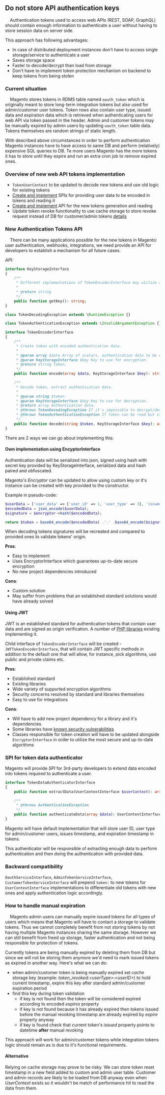 ## Do not store API authentication keys
&nbsp;&nbsp;&nbsp;&nbsp;Authentication tokens used to access web APIs (REST, SOAP, GraphQL) should contain enough
information to authenticate a user without having to store session data on server side.
 
This approach has following advantages:
* In case of distributed deployment instances don't have to access single storage/service to authenticate a user
* Saves storage space
* Faster to decode/decrypt than load from storage
* Don't have to implement token protection mechanism on backend to keep tokens from being stolen
 
 
### Current situation
&nbsp;&nbsp;&nbsp;&nbsp;Magento stores tokens in RDMS table named `oauth_token` which is originally meant to store long-term integration tokens
but also used for admin/customer user tokens. Token rows also contain user type, issued data and expiration data which
is retrieved when authenticating users for web API via token passed in the header. Admin and customer tokens may be
manually expired by admin users by updating `oauth_token` table data. Tokens themselves are random strings of static
length.
 
With described above circumstances in order to perform authentication Magento instances have to have access to same DB
and perform (relatively) expensive SQL queries to DB. Te more users Magento has the more tokens it has to store
until they expire and run an extra cron job to remove expired ones.
 
 
### Overview of new web API tokens implementation
* `TokenUserContext` to be updated to decode new tokens and use old logic for existing tokens
* [Create and implement](#spi-for-token-data-authenticator) SPIs for providing user data to be encoded in tokens and reading it
* [Create and implement](#stateless-tokens-api) API for the new tokens generation and reading
* Update token revoke functionality to use cache storage to store revoke request instead of DB for customer/admin tokens
  [details](#how-to-handle-manual-expiration)
 
 
### New Authentication Tokens API
&nbsp;&nbsp;&nbsp;&nbsp;There can be many applications possible for the new tokens in Magento: user authentication,
webhooks, integrations, we need provide an API for developers to establish a mechanism for all future cases.
 
_API:_
 
```php
interface KeyStorageInterface
{
    /**
     * Different implementations of TokenEncoderInterface may utilize additional data, for instance - key version.
     *
     * @return string
     */
    public function getKey(): string;
}

class TokenDecodingException extends \RuntimeException {}

class TokenAuthenticationException extends \InvalidArgumentException {}

interface TokenEncoderInterface
{
    /**
     * Create token with encoded authentication data.
     *
     * @param array $data Array of scalars, authentication data to be encoded.
     * @param KeyStorageInterface $key Key to use for encryption.
     * @return string Token.
     */
    public function encode(array $data, KeyStorageInterface $key): string;

    /**
     * Decode token, extract authentication data.
     *
     * @param string $token
     * @param KeyStorageInterface $key Key to use for decryption.
     * @return array Authentication data.
     * @throws TokenDecodingException If it's impossible to decrypt/decode token.
     * @throws TokenAuthenticationException If token can be read but cannot be authenticated.
     */
    public function decode(string $token, KeyStorageInterface $key): array;
}
```
 
There are 2 ways we can go about implementing this:
 
#### Own implementation using EncyptorInterface
Authentication data will be serialized into json, signed using hash with secret key provided by KeyStorageInterface,
serialized data and hash paired and obfuscated.
 
Magento's _Encryptor_ can be updated to allow using custom key or it's instance can be created with key provided to the
constructor.
 
Example in pseudo-code:
```php
$userData = ['user_data' => ['user_id' => 1, 'user_type' => 3], 'issued' => time(), 'expires' => time() + (60*60)];
$encodedData = json_encode($userData);
$signature = $encryptor->hash($encodedData);

return $token = base64_encode($encodedData) .'.' .base64_encode($signature);
```
 
When decoding tokens signatures will be recreated and compared to provided ones to validate tokens' origin.
 
__Pros__:
* Easy to implement
* Uses EncryptorInterface which guarantees up-to-date secure encryption
* No new project dependencies introduced
 
__Cons__:
* Custom solution
* May suffer from problems that an established standard solutions would have already solved
 
#### Using JWT
JWT is an established standard for authentication tokens that contain user data and are signed as origin verification.
A number of [PHP libraries](https://jwt.io) existing implementing it.
 
Child interface of `TokenEncoderInterface` will be created - `JWTTokenEncoderInterface`, that will contain JWT specific
methods in addition to the default one that will allow, for instance, pick algorithms, use public and private claims etc.
 
__Pros__:
* Established standard
* Existing libraries
* Wide variety of supported encryption algorithms
* Security concerns resolved by standard and libraries themselves
* Easy to use for integrations
 
__Cons__:
* Will have to add new project dependency for a library and it's dependencies
* Some libraries have [known security vulnerabilities](https://auth0.com/blog/critical-vulnerabilities-in-json-web-token-libraries/)
* Classes responsible for token creation will have to be updated alongside `EncryptorInterface` in order to utilize the
  most secure and up-to-date algorithms
 
 
### SPI for token data authenticator
Magento will provide _SPI_ for 3rd-party developers to extend data encoded into tokens required to authenticate a user.
 
```php
interface TokenDataAuthenticatorInterface
{
    public function extractData(UserContextInterface $userContext): array;

    /**
     * @throws AuthenticationException
     */
    public function authenticateData(array $data): UserContextInterface;
}
```
 
Magento will have default implementation that will store user ID, user type for admin/customer users, issues timestamp,
and expiration timestamp in tokens.
 
This authenticator will be responsible of extracting enough data to perform authentication and then doing the authentication
with provided data.
 
 
### Backward compatibility
`OauthServiceInterface`, `AdminTokenServiceInterface`, `CustomerTokenServiceInterface` will prepend `token:` to new
tokens for `UserContextInterface` implementations to differentiate old tokens with new ones and apply authentication
logic accordingly.
 
 
### How to handle manual expiration
&nbsp;&nbsp;&nbsp;&nbsp;Magento admin users can manually expire issued tokens for all types of users which means that
Magento will have to contact a storage to validate tokens. Thus we cannot completely benefit from not storing tokens
by not having multiple Magento instances sharing the same storage. However we can still benefit from freed up storage,
faster authentication and not being responsible for protection of tokens.
 
Currently tokens are being manually expired by deleting them from DB but since we will not be storing them anymore we'd
need to mark issued tokens as expired in another way. Here's what we can do:
* when admin/customer token is being manually expired set _cache_ storage key
  (example: _token_revoked:\<userType\>:\<userID\>_) to hold current timestamp, expire this key after standard
  admin/customer expiration period
* find this key during token validation
  * if key is not found then the token will be considered expired according to encoded _expires_ property
  * if key is not found because it has already expired then tokens issued before the manual revoking timestamp are
    already expired by _expire_ property anyway
  * if key is found check that current token's _issued_ property points to datetime __after__ manual revoking
 
This approach will work for admin/customer tokens while integration tokens logic should remain as is due to it's
functional requirements.
 
#### Alternative
Relying on cache storage may prove to be risky. We can store token reset timestamp in a new field added to custom and
admin user table. Customer and admin records are likely to be loaded from DB anyway even when _UserContext_ exists so
it wouldn't be match of performance hit to read the data from them.
